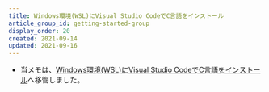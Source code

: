 ```yaml
---
title: Windows環境(WSL)にVisual Studio CodeでC言語をインストール
article_group_id: getting-started-group
display_order: 20
created: 2021-09-14
updated: 2021-09-16
---
```

- 当メモは、[Windows環境(WSL)にVisual Studio CodeでC言語をインストール](https://thinktwice.tech/it/c/install_in_windows_wsl_with_visual_studio_code/)へ移管しました。
